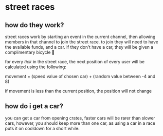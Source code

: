 # street races

## how do they work?

street races work by starting an event in the current channel, then allowing members in that channel to join the street race.
to join they will need to have the available funds, and a car. if they don't have a car, they will be given a complimentary
bicycle 🙂

for every _tick_ in the street race, the next position of every user will be calculated using the following:

movement = (speed value of chosen car) + (random value between -4 and 8)

if movement is less than the current position, the position will not change

## how do i get a car?

you can get a car from opening crates, faster cars will be rarer than slower cars, however, you should keep more than one
car, as using a car in a race puts it on cooldown for a short while.
